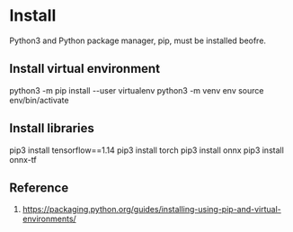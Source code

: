 # Install
Python3 and Python package manager, pip, must be installed beofre.

## Install virtual environment
python3 -m pip install --user virtualenv
python3 -m venv env
source env/bin/activate

## Install libraries
pip3 install tensorflow==1.14
pip3 install torch
pip3 install onnx
pip3 install onnx-tf

## Reference
1. https://packaging.python.org/guides/installing-using-pip-and-virtual-environments/
